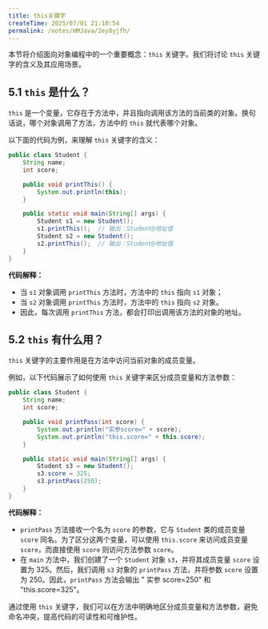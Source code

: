 ```yaml
---
title: this关键字
createTime: 2025/07/01 21:10:54
permalink: /notes/HMJava/2ey8yjfh/
---
```

本节将介绍面向对象编程中的一个重要概念：`this` 关键字。我们将讨论 `this` 关键字的含义及其应用场景。

## 5.1 `this` 是什么？

`this` 是一个变量，它存在于方法中，并且指向调用该方法的当前类的对象。换句话说，哪个对象调用了方法，方法中的 `this` 就代表哪个对象。

以下面的代码为例，来理解 `this` 关键字的含义：

```java
public class Student {
    String name;
    int score;

    public void printThis() {
        System.out.println(this);
    }

    public static void main(String[] args) {
        Student s1 = new Student();
        s1.printThis();  // 输出：Student@地址值
        Student s2 = new Student();
        s2.printThis();  // 输出：Student@地址值
    }
}
```

**代码解释：**

- 当 `s1` 对象调用 `printThis` 方法时，方法中的 `this` 指向 `s1` 对象；
- 当 `s2` 对象调用 `printThis` 方法时，方法中的 `this` 指向 `s2` 对象。
- 因此，每次调用 `printThis` 方法，都会打印出调用该方法的对象的地址。

## 5.2 `this` 有什么用？

`this` 关键字的主要作用是在方法中访问当前对象的成员变量。

例如，以下代码展示了如何使用 `this` 关键字来区分成员变量和方法参数：

```java
public class Student {
    String name;
    int score;

    public void printPass(int score) {
        System.out.println("实参score=" + score);
        System.out.println("this.score=" + this.score);
    }

    public static void main(String[] args) {
        Student s3 = new Student();
        s3.score = 325;
        s3.printPass(250);
    }
}
```

**代码解释：**

- `printPass` 方法接收一个名为 `score` 的参数，它与 `Student` 类的成员变量 `score` 同名。为了区分这两个变量，可以使用 `this.score` 来访问成员变量 `score`，而直接使用 `score` 则访问方法参数 `score`。
- 在 `main` 方法中，我们创建了一个 `Student` 对象 `s3`，并将其成员变量 `score` 设置为 325。然后，我们调用 `s3` 对象的 `printPass` 方法，并将参数 `score` 设置为 250。因此，`printPass` 方法会输出 " 实参 score=250" 和 "this.score=325"。

通过使用 `this` 关键字，我们可以在方法中明确地区分成员变量和方法参数，避免命名冲突，提高代码的可读性和可维护性。
